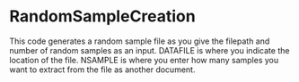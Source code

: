 # RandomSampleCreation

This code generates a random sample file as you give the filepath and number of random samples as an input.
DATAFILE is where you indicate the location of the file.
NSAMPLE is where you enter how many samples you want to extract from the file as another document. 
